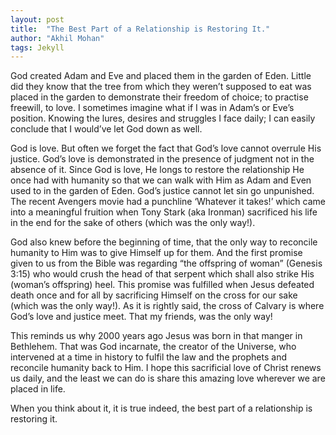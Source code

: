 ```yaml
---
layout: post
title:  "The Best Part of a Relationship is Restoring It."
author: "Akhil Mohan"
tags: Jekyll
---
```

God created Adam and Eve and placed them in the garden of Eden. Little did they know that the tree from which they weren’t supposed to eat was placed in the garden to demonstrate their freedom of choice; to practise freewill, to love. I sometimes imagine what if I was in Adam’s or Eve’s position. Knowing the lures, desires and struggles I face daily; I can easily conclude that I would’ve let God down as well. 

God is love. But often we forget the fact that God’s love cannot overrule His justice. God’s love is demonstrated in the presence of judgment not in the absence of it. Since God is love, He longs to restore the relationship He once had with humanity so that we can walk with Him as Adam and Even used to in the garden of Eden. God’s justice cannot let sin go unpunished. The recent Avengers movie had a punchline ‘Whatever it takes!’ which came into a meaningful fruition when Tony Stark (aka Ironman) sacrificed his life in the end for the sake of others (which was the only way!). 

God also knew before the beginning of time, that the only way to reconcile humanity to Him was to give Himself up for them. And the first promise given to us from the Bible was regarding “the offspring of woman” (Genesis 3:15) who would crush the head of that serpent which shall also strike His (woman’s offspring) heel. This promise was fulfilled when Jesus defeated death once and for all by sacrificing Himself on the cross for our sake (which was the only way!). As it is rightly said, the cross of Calvary is where God’s love and justice meet. That my friends, was the only way!

This reminds us why 2000 years ago Jesus was born in that manger in Bethlehem. That was God incarnate, the creator of the Universe, who intervened at a time in history to fulfil the law and the prophets and reconcile humanity back to Him. I hope this sacrificial love of Christ renews us daily, and the least we can do is share this amazing love wherever we are placed in life. 

When you think about it, it is true indeed, the best part of a relationship is restoring it.
